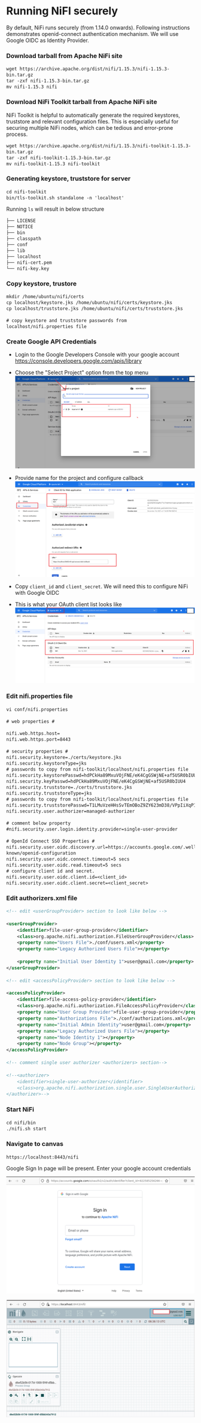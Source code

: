 # Running NiFI securely

By default, NiFi runs securely (from 1.14.0 onwards). Following instructions demonstrates openid-connect authentication mechanism. We will use Google OIDC as Identity Provider.

### Download tarball from Apache NiFi site

```shell
wget https://archive.apache.org/dist/nifi/1.15.3/nifi-1.15.3-bin.tar.gz
tar -zxf nifi-1.15.3-bin.tar.gz
mv nifi-1.15.3 nifi
```

### Download NiFi Toolkit tarball from Apache NiFi site

NiFi Toolkit is helpful to automatically generate the required keystores, truststore and relevant configuration files. This is especially useful for securing multiple NiFi nodes, which can be tedious and error-prone process.

```shell
wget https://archive.apache.org/dist/nifi/1.15.3/nifi-toolkit-1.15.3-bin.tar.gz
tar -zxf nifi-toolkit-1.15.3-bin.tar.gz
mv nifi-toolkit-1.15.3 nifi-toolkit
```

### Generating keystore, truststore for server

```shell
cd nifi-toolkit
bin/tls-toolkit.sh standalone -n 'localhost'

```

Running `ls` will result in below structure

```
├── LICENSE
├── NOTICE
├── bin
├── classpath
├── conf
├── lib
├── localhost
├── nifi-cert.pem
└── nifi-key.key
```

### Copy keystore, trustore

```shell
mkdir /home/ubuntu/nifi/certs
cp localhost/keystore.jks /home/ubuntu/nifi/certs/keystore.jks
cp localhost/truststore.jks /home/ubuntu/nifi/certs/truststore.jks

# copy keystore and truststore passwords from localhost/nifi.properties file
```

### Create Google API Credentials

- Login to the Google Developers Console with your google account
  https://console.developers.google.com/apis/library

- Choose the "Select Project" option from the top menu
  ![openid-new-project.png](./img/openid-new-project.png)

- Provide name for the project and configure callback
  ![openid-credentials-info.png](./img/openid-credentials-info.png)

- Copy `client_id` and `client_secret`. We will need this to configure NiFi with Google OIDC

- This is what your OAuth client list looks like
  ![openid-credentials.png](./img/openid-credentials.png)

### Edit nifi.properties file

```shell
vi conf/nifi.properties

# web properties #

nifi.web.https.host=
nifi.web.https.port=8443

# security properties #
nifi.security.keystore=./certs/keystore.jks
nifi.security.keystoreType=jks
# passwords to copy from nifi-toolkit/localhost/nifi.properties file
nifi.security.keystorePasswd=hdPCkHa89MxuVOjFNE/eK4CgGSWjNE+af5USR0bIUU4
nifi.security.keyPasswd=hdPCkHa89MxuVOjFNE/eK4CgGSWjNE+af5USR0bIUU4
nifi.security.truststore=./certs/truststore.jks
nifi.security.truststoreType=jks
# passwords to copy from nifi-toolkit/localhost/nifi.properties file
nifi.security.truststorePasswd=T1LMuVzeHHsSvTEmOBoZ9ZY623mD38/VPpIiXqP1Hzg
nifi.security.user.authorizer=managed-authorizer

# comment below property
#nifi.security.user.login.identity.provider=single-user-provider

# OpenId Connect SSO Properties #
nifi.security.user.oidc.discovery.url=https://accounts.google.com/.well-known/openid-configuration
nifi.security.user.oidc.connect.timeout=5 secs
nifi.security.user.oidc.read.timeout=5 secs
# configure client id and secret.
nifi.security.user.oidc.client.id=<client_id>
nifi.security.user.oidc.client.secret=<client_secret>

```

### Edit authorizers.xml file

```xml
<!-- edit <userGroupProvider> section to look like below -->

<userGroupProvider>
    <identifier>file-user-group-provider</identifier>
    <class>org.apache.nifi.authorization.FileUserGroupProvider</class>
    <property name="Users File">./conf/users.xml</property>
    <property name="Legacy Authorized Users File"></property>

    <property name="Initial User Identity 1">user@gmail.com</property>
</userGroupProvider>

<!-- edit <accessPolicyProvider> section to look like below -->

<accessPolicyProvider>
    <identifier>file-access-policy-provider</identifier>
    <class>org.apache.nifi.authorization.FileAccessPolicyProvider</class>
    <property name="User Group Provider">file-user-group-provider</property>
    <property name="Authorizations File">./conf/authorizations.xml</property>
    <property name="Initial Admin Identity">user@gmail.com</property>
    <property name="Legacy Authorized Users File"></property>
    <property name="Node Identity 1"></property>
    <property name="Node Group"></property>
</accessPolicyProvider>

<!-- comment single user authorizer <authorizers> section-->

<!--<authorizer>
    <identifier>single-user-authorizer</identifier>
    <class>org.apache.nifi.authorization.single.user.SingleUserAuthorizer</class>
</authorizer>-->
```

### Start NiFi

```shell
cd nifi/bin
./nifi.sh start
```

### Navigate to canvas

`https://localhost:8443/nifi`

Google Sign In page will be present. Enter your google account credentials

![google-signin-dialog](./img/google-signin-dialog.png)

![canvas](./img/canvas.png)
